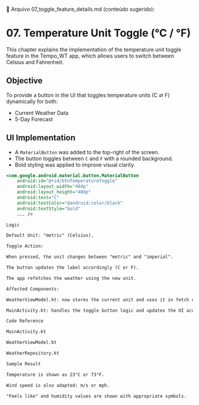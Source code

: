 🧩 Arquivo 07_toggle_feature_details.md (conteúdo sugerido):
# 07. Temperature Unit Toggle (°C / °F)

This chapter explains the implementation of the temperature unit toggle feature in the Tempo_WT app, which allows users to switch between Celsius and Fahrenheit.

## Objective

To provide a button in the UI that toggles temperature units (C ⇄ F) dynamically for both:
- Current Weather Data
- 5-Day Forecast

## UI Implementation

- A `MaterialButton` was added to the top-right of the screen.
- The button toggles between `C` and `F` with a rounded background.
- Bold styling was applied to improve visual clarity.

```xml
<com.google.android.material.button.MaterialButton
    android:id="@+id/btnTemperatureToggle"
    android:layout_width="40dp"
    android:layout_height="40dp"
    android:text="C"
    android:textColor="@android:color/black"
    android:textStyle="bold"
    ... />

Logic

Default Unit: "metric" (Celsius).

Toggle Action:

When pressed, the unit changes between "metric" and "imperial".

The button updates the label accordingly (C or F).

The app refetches the weather using the new unit.

Affected Components:

WeatherViewModel.kt: now stores the current unit and uses it in fetch calls.

MainActivity.kt: handles the toggle button logic and updates the UI accordingly.

Code Reference

MainActivity.kt

WeatherViewModel.kt

WeatherRepository.kt

Sample Result

Temperature is shown as 23°C or 73°F.

Wind speed is also adapted: m/s or mph.

"Feels like" and humidity values are shown with appropriate symbols.

